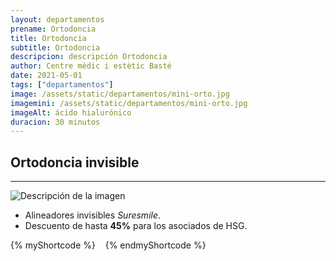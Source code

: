 ```yaml
---
layout: departamentos
prename: Ortodoncia
title: Ortodoncia
subtitle: Ortodoncia
descripcion: descripción Ortodoncia
author: Centre mèdic i estètic Basté
date: 2021-05-01
tags: ["departamentos"]
image: /assets/static/departamentos/mini-orto.jpg
imagemini: /assets/static/departamentos/mini-orto.jpg
imageAlt: ácido hialurónico
duracion: 30 minutos
---
```

##  Ortodoncia invisible
___
![Descripción de la imagen](/assets/static/ortodoncia/orto-1.jpg)
- Alineadores invisibles *Suresmile*.
- Descuento de hasta **45%** para los asociados de HSG.



{% myShortcode %}
 <img src="/assets/static/ortodoncia/orto-2.jpg" alt="">
  <img src="/assets/static/ortodoncia/orto-3.jpg" alt="">
   <img src="/assets/static/ortodoncia/orto-4.jpg" alt="">
{% endmyShortcode %}
